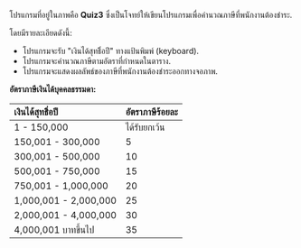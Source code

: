 โปรแกรมที่อยู่ในภาพคือ **Quiz3** ซึ่งเป็นโจทย์ให้เขียนโปรแกรมเพื่อคำนวณภาษีที่พนักงานต้องชำระ.

โดยมีรายละเอียดดังนี้:
* โปรแกรมจะรับ "เงินได้สุทธิิ่อปี" ทางแป้นพิมพ์ (keyboard).
* โปรแกรมจะคำนวณภาษีตามอัตราที่กำหนดในตาราง.
* โปรแกรมจะแสดงผลลัพธ์ของภาษีที่พนักงานต้องชำระออกทางจอภาพ.

**อัตราภาษีเงินได้บุคคลธรรมดา:**

| เงินได้สุทธิิ่อปี | อัตราภาษีร้อยละ |
| :---------------- | :------------------ |
| 1 - 150,000         | ได้รับยกเว้น          |
| 150,001 - 300,000   | 5                   |
| 300,001 - 500,000   | 10                  |
| 500,001 - 750,000   | 15                  |
| 750,001 - 1,000,000 | 20                  |
| 1,000,001 - 2,000,000 | 25                  |
| 2,000,001 - 4,000,000 | 30                  |
| 4,000,001 บาทขึ้นไป  | 35                  |